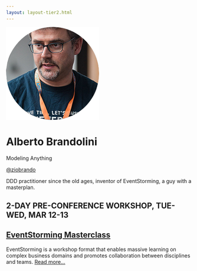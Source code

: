 ```yaml
---
layout: layout-tier2.html
---
```

<div class="container section featured-speaker">
    <div class="row">
      <div class="col-xs-12 col-sm-2 img-container">
        <img class="speaker-page-img" src="../img/speakers/Alberto-Brandolini-ON.png" />
        </div>
      <div class="col-xs-12 col-sm-10 copy-container">
        <h1 class="speaker-header">Alberto Brandolini</h1>
        <span class="speaker-subtitle">Modeling Anything</span>
        <p><a class="speaker-handle" href="https://twitter.com/ziobrando" target="_blank">@ziobrando</a></p>
        <p>DDD practitioner since the old ages, inventor of EventStorming, a guy with a masterplan.</p>
        <h2>2-DAY PRE-CONFERENCE WORKSHOP, TUE-WED, MAR 12-13</h2>
        <h2 class="gold"><a href="#">EventStorming Masterclass</a></h2>
        <p>EventStorming is a workshop format that enables massive learning on complex business domains and promotes collaboration between disciplines and teams. <a href="../workshops/eventstorming-masterclass.html">Read more...</a></p>
      </div>
    </div>
  </div>